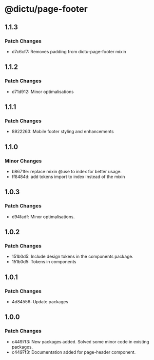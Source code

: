 # @dictu/page-footer

## 1.1.3

### Patch Changes

- d7c6cf7: Removes padding from dictu-page-footer mixin

## 1.1.2

### Patch Changes

- d71d912: Minor optimalisations

## 1.1.1

### Patch Changes

- 8922263: Mobile footer styling and enhancements

## 1.1.0

### Minor Changes

- b8671fe: replace mixin @use to index for better usage.
- ff8484d: add tokens import to index instead of the mixin

## 1.0.3

### Patch Changes

- d94fadf: Minor optimalisations.

## 1.0.2

### Patch Changes

- 151b0d5: Include design tokens in the components package.
- 151b0d5: Tokens in components

## 1.0.1

### Patch Changes

- 4d84556: Update packages

## 1.0.0

### Patch Changes

- c4497f3: New packages added. Solved some minor code in existing packages.
- c4497f3: Documentation added for page-header component.
